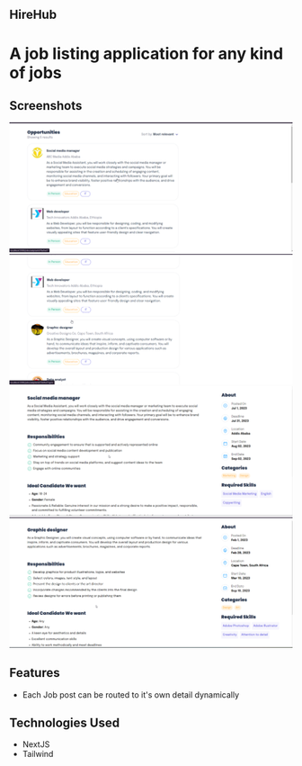 ## HireHub

# A job listing application for any kind of jobs

## Screenshots

![Screenshot One](./screenshots/image.png)
![Screenshot Two](./screenshots/image-1.png)
![Screenshot Three](./screenshots/image-2.png)
![Screenshot Four](./screenshots/image-3.png)

## Features

- Each Job post can be routed to it's own detail dynamically

## Technologies Used

- NextJS
- Tailwind
